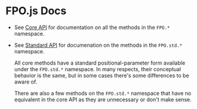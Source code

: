 # FPO.js Docs

* See [Core API](core-API.md) for documentation on all the methods in the `FPO.*` namespace.
* See [Standard API](std-API.md) for documenation on the methods in the `FPO.std.*` namespace.

	All core methods have a standard positional-parameter form available under the `FPO.std.*` namespace. In many respects, their conceptual behavior is the same, but in some cases there's some differences to be aware of.

	There are also a few methods on the `FPO.std.*` namespace that have no equivalent in the core API as they are unnecessary or don't make sense.

